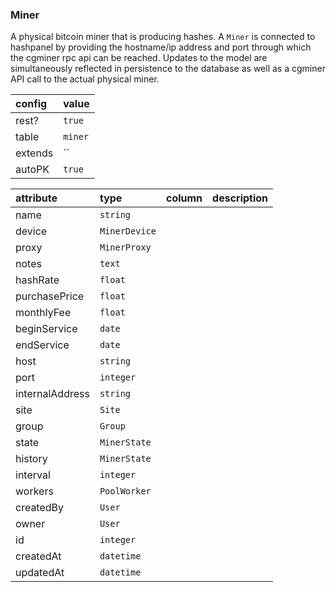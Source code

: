 ### Miner

A physical bitcoin miner that is producing hashes. A `Miner` is connected to
hashpanel by providing the hostname/ip address and port through which the
cgminer rpc api can be reached. Updates to the model are simultaneously
reflected in persistence to the database as well as a cgminer API call to the
actual physical miner.

| config | value |
|:---|:---|
| rest? | `true` |
| table | `miner` |
| extends | `` |
| autoPK | `true` |

| attribute | type | column | description |
|:---|:---|:---|:---| 
| name | `string` |  |  |   
| device | `MinerDevice` |  |  |   
| proxy | `MinerProxy` |  |  |   
| notes | `text` |  |  |   
| hashRate | `float` |  |  |   
| purchasePrice | `float` |  |  |   
| monthlyFee | `float` |  |  |   
| beginService | `date` |  |  |   
| endService | `date` |  |  |   
| host | `string` |  |  |   
| port | `integer` |  |  |   
| internalAddress | `string` |  |  |   
| site | `Site` |  |  |   
| group | `Group` |  |  |   
| state | `MinerState` |  |  |   
| history | `MinerState` |  |  |   
| interval | `integer` |  |  |   
| workers | `PoolWorker` |  |  |   
| createdBy | `User` |  |  |   
| owner | `User` |  |  |   
| id | `integer` |  |  |   
| createdAt | `datetime` |  |  |   
| updatedAt | `datetime` |  |  |   
